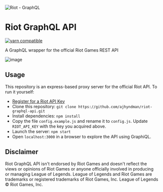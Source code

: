![Riot - GraphQL](https://github.com/ajhyndman/riot-graphql-api/raw/master/src/riot-graphql.png)

# Riot GraphQL API

[![yarn compatible](https://img.shields.io/badge/yarn-compatible-4BC51D.svg?style=flat)](https://yarnpkg.com/)

A GraphQL wrapper for the official Riot Games REST API

![image](https://cloud.githubusercontent.com/assets/11449340/21294116/fe812258-c589-11e6-85ff-c5f57e070518.png)

## Usage

This repository is an express-based proxy server for the official Riot API.
To run it yourself:

* [Register for a Riot API Key](https://developer.riotgames.com/docs/getting-started)
* Clone this repository: `git clone https://github.com/ajhyndman/riot-graphql-api.git`
* Install dependencies: `npm install`
* Copy the file `config.example.js` and rename it to `config.js`.  Update `RIOT_API_KEY` with the key
you acquired above.
* Launch the server: `npm start`
* Open `localhost:3000` in a browser to explore the API using GraphiQL.

## Disclaimer

Riot GraphQL API isn't endorsed by Riot Games and doesn't reflect the views or opinions of Riot Games or anyone officially involved in producing or managing League of Legends. League of Legends and Riot Games are trademarks or registered trademarks of Riot Games, Inc. League of Legends © Riot Games, Inc.
